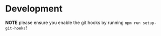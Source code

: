 # Development

__NOTE__ please ensure you enable the git hooks by running ```npm run setup-git-hooks```!
